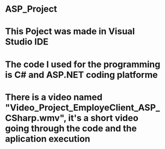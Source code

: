 # ASP_Project
# This Poject was made in Visual Studio IDE
# The code I used for the programming is C# and ASP.NET coding platforme
# There is a video named "Video_Project_EmployeClient_ASP_CSharp.wmv", it's a short video going through the code and the aplication execution

